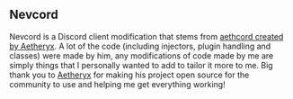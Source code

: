 ## Nevcord
Nevcord is a Discord client modification that stems from [aethcord created by Aetheryx](https://github.com/Aetheryx/aethcord). A lot of the code (including injectors, plugin handling and classes) were made by him, any modifications of code made by me are simply things that I personally wanted to add to tailor it more to me.
Big thank you to [Aetheryx](https://github.com/Aetheryx) for making his project open source for the community to use and helping me get everything working!
